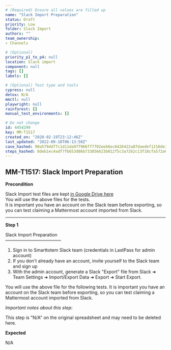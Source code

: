 ```yaml
---
# (Required) Ensure all values are filled up
name: "Slack Import Preparation"
status: Draft
priority: Low
folder: Slack Import
authors: ""
team_ownership: 
- Channels

# (Optional)
priority_p1_to_p4: null
location: Slack import
component: null
tags: []
labels: []

# (Optional) Test type and tools
cypress: null
detox: N/A
mmctl: null
playwright: null
rainforest: []
manual_test_environments: []

# Do not change
id: 4454299
key: MM-T1517
created_on: "2020-02-19T23:12:46Z"
last_updated: "2022-09-10T06:13:50Z"
case_hashed: 90a579dd77c1d11da97f966ff7702eeb6ec6426422a87daedef1216de3ff20f37086e347ac50c665b19f0c3f02d0742a
steps_hashed: 8deb1ec4adf7fb653d86b733856623b012f5c3a7262c13f18cfa572a6ce6ce750f75e161e9e9f4ff8345ad4252bd6cd6
---
```


<!-- (Auto-generated) Based on frontmatter's "key" and "name" -->

## MM-T1517: Slack Import Preparation

**Precondition**

Slack Import test files are kept [in Google Drive here](https://drive.google.com/drive/folders/19y2KC_tcqJZa-BDucvpdmsNdBqy-UL8Q)\
You will use the above files for the tests.\
It is important you have an account on the Slack team before exporting, so you can test claiming a Mattermost account imported from Slack.

---

**Step 1**

Slack Import Preparation\
–––––––––––––––––––––––––

1. Sign in to Smarttotem Slack team (credentials in LastPass for admin account)
2. If you don't already have an account, invite yourself to the Slack team and sign up
3. With the admin account, generate a Slack "Export" file from Slack ➜ Team Settings ➜ Import/Export Data ➜ Export ➜ Start Export.

You will use the above file for the following tests. It is important you have an account on the Slack team before exporting, so you can test claiming a Mattermost account imported from Slack.

_Important notes about this step:_

This step is "N/A" on the original spreadsheet and may need to be deleted here.

**Expected**

N/A
